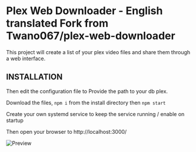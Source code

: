 Plex Web Downloader - English translated Fork from Twano067/plex-web-downloader
===============

This project will create a list of your plex video files and share them through a web interface.


INSTALLATION
--------------------

Then edit the configuration file to Provide the path to your db plex.

Download the files, `npm i` from the install directory then `npm start`

Create your own systemd service to keep the service running / enable on startup

Then open your browser to http://localhost:3000/

![Preview](/public/screenshot.png?raw=true)



